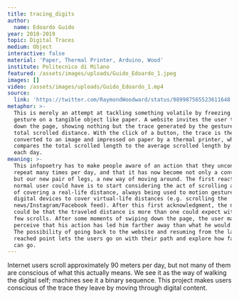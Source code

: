 ```yaml
---
title: tracing_digits
author:
  name: Edoardo Guido
year: 2018-2019
topic: Digital Traces
medium: Object
interactive: false
material: 'Paper, Thermal Printer, Arduino, Wood'
institute: Politecnico di Milano
featured: /assets/images/uploads/Guido_Edoardo_1.jpeg
images: []
video: /assets/images/uploads/Guido_Edoardo_1.mp4
source:
  link: 'https://twitter.com/RaymondWoodward/status/989987565523611648'
metaphor: >-
  This is merely an attempt at tackling something volatile by freezing the
  gesture on a tangible object like paper. A website invites the user to scroll
  down the page, showing nothing but the trace generated by the gesture and the
  total scrolled distance. With the click of a button, the trace is then
  converted to an image and impressed on paper by a thermal printer, which also
  compares the total scrolled length to the average scrolled length by users
  each day.
meaning: >-
  This infopoetry has to make people aware of an action that they unconsciously
  repeat many times per day, and that it has now become not only a convention
  but our new pair of legs, a new way of moving around. The first reaction a
  normal user could have is to start considering the act of scrolling as a way
  of covering a real-life distance, always being used to motion gestures on
  digital devices to cover virtual-life distances (e.g. scrolling the
  news/Instagram/Facebook feed). After this first acknowledgment, the next step
  could be that the traveled distance is more than one could expect with just a
  few scrolls. After some moments of swiping down the page, the user may
  perceive that his action has led him farther away than what he would expect.
  The possibility of going back to the website and resuming from the last
  reached point lets the users go on with their path and explore how far they
  can go.
---
```

Internet users scroll approximately 90 meters per day, but not many of them are conscious of what this actually means. We see it as the way of walking the digital self; machines see it a binary sequence. This project makes users conscious of the trace they leave by moving through digital content.
